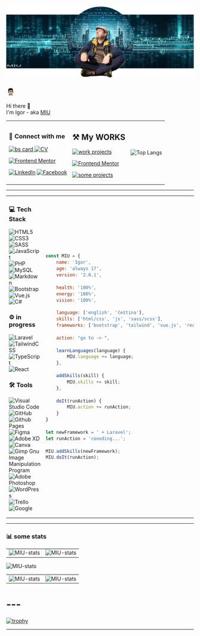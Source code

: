 # ![Main Banner](./images/bg-cov.png)

<img src="./images/autor.png" alt="Autor" width="24px">

Hi there 👋 <br>
I'm Igor - aka [MIU][github]

<table>
<tr width="100%">
<td>

### 🤝 Connect with me

[![bs card](https://img.shields.io/badge/business_card-blue)
][biz-card]
[![CV](https://img.shields.io/badge/my_CV_(cz)-blue)][my-cv]

[![Frontend Mentor](https://img.shields.io/badge/Frontend_Mentor-profile-blue)][fr-mentor]

[![LinkedIn](https://img.shields.io/badge/linkedin-%230077B5.svg?style=for-the-badge&logo=linkedin&logoColor=white)][linkedin]
[![Facebook](https://img.shields.io/badge/Facebook-%231877F2.svg?style=for-the-badge&logo=Facebook&logoColor=white)][Facebook]

</td>

<td>

## **⚒️ My WORKS**

[![work projects](https://img.shields.io/badge/my_work-projects-orange)][my-work]

[![Frontend Mentor](https://img.shields.io/badge/Frontend_Mentor-projects-orange)][fr-mentor-project]

[![some projects](https://img.shields.io/badge/my_some-projects-orange)][some-projects]

</td>

<td>
<img alighn="right" alt="Top Langs" src="https://github-readme-stats.vercel.app/api/top-langs/?username=MIU-cz&theme=dark&layout=compact">
</td>
</tr>
</table>

---  

<table>
<tr>
<td>

### 💻 Tech Stack

![HTML5](https://img.shields.io/badge/html5-%23E34F26.svg?style=for-the-badge&logo=html5&logoColor=white)
![CSS3](https://img.shields.io/badge/css3-%231572B6.svg?style=for-the-badge&logo=css3&logoColor=white)
![SASS](https://img.shields.io/badge/SASS-hotpink.svg?style=for-the-badge&logo=SASS&logoColor=white)
![JavaScript](https://img.shields.io/badge/javascript-%23323330.svg?style=for-the-badge&logo=javascript&logoColor=%23F7DF1E)
![PHP](https://img.shields.io/badge/php-%23777BB4.svg?style=for-the-badge&logo=php&logoColor=white)
![MySQL](https://img.shields.io/badge/mysql-%2300f.svg?style=for-the-badge&logo=mysql&logoColor=white)
![Markdown](https://img.shields.io/badge/markdown-%23000000.svg?style=for-the-badge&logo=markdown&logoColor=white)
![Bootstrap](https://img.shields.io/badge/bootstrap-%238511FA.svg?style=for-the-badge&logo=bootstrap&logoColor=white)
![Vue.js](https://img.shields.io/badge/vuejs-%2335495e.svg?style=for-the-badge&logo=vuedotjs&logoColor=%234FC08D)
![C#](https://img.shields.io/badge/c%23-%23239120.svg?style=for-the-badge&logo=c-sharp&logoColor=white)

### ⚙️ in progress

![Laravel](https://img.shields.io/badge/laravel-%23FF2D20.svg?style=for-the-badge&logo=laravel&logoColor=white)
![TailwindCSS](https://img.shields.io/badge/tailwindcss-%2338B2AC.svg?style=for-the-badge&logo=tailwind-css&logoColor=white)
![TypeScript](https://img.shields.io/badge/typescript-%23007ACC.svg?style=for-the-badge&logo=typescript&logoColor=white)
![React](https://img.shields.io/badge/react-%2320232a.svg?style=for-the-badge&logo=react&logoColor=%2361DAFB)

### 🛠 Tools

![Visual Studio Code](https://img.shields.io/badge/Visual%20Studio%20Code-0078d7.svg?style=for-the-badge&logo=visual-studio-code&logoColor=white)
![GitHub](https://img.shields.io/badge/github-%23121011.svg?style=for-the-badge&logo=github&logoColor=white)
![Github Pages](https://img.shields.io/badge/github%20pages-121013?style=for-the-badge&logo=github&logoColor=white)
![Figma](https://img.shields.io/badge/figma-%23F24E1E.svg?style=for-the-badge&logo=figma&logoColor=white)
![Adobe XD](https://img.shields.io/badge/Adobe%20XD-470137?style=for-the-badge&logo=Adobe%20XD&logoColor=#FF61F6)
![Canva](https://img.shields.io/badge/Canva-%2300C4CC.svg?style=for-the-badge&logo=Canva&logoColor=white)
![Gimp Gnu Image Manipulation Program](https://img.shields.io/badge/Gimp-657D8B?style=for-the-badge&logo=gimp&logoColor=FFFFFF)
![Adobe Photoshop](https://img.shields.io/badge/adobe%20photoshop-%2331A8FF.svg?style=for-the-badge&logo=adobe%20photoshop&logoColor=white)
![WordPress](https://img.shields.io/badge/WordPress-%23117AC9.svg?style=for-the-badge&logo=WordPress&logoColor=white)
![Trello](https://img.shields.io/badge/Trello-%23026AA7.svg?style=for-the-badge&logo=Trello&logoColor=white)
![Google](https://img.shields.io/badge/google-4285F4?style=for-the-badge&logo=google&logoColor=white)

</td>

<td>

```js
const MIU = {
    name: 'Igor',
    age: 'always 17',
    version: '2.0.1',

    health: '100%',
    energy: '100%',
    vision: '100%',
    
    language: ['english', 'čeština'],
    skills: ['html/css', 'js', 'sass/scss'],
    frameworks: ['bootstrap', 'tailwind', 'vue.js', 'react'],

    action: "go to -> ",

    learnLanguages(language) {
        MIU.language += language;
    },

    addSkills(skill) {
        MIU.skills += skill;
    },

    doIt(runAction) {
        MIU.action += runAction;
    }
}

let newFramework = ' + Laravel';
let runAction = 'coooding...';

MIU.addSkills(newFramework);
MIU.doIt(runAction);
```

</td>
</tr>
</table>

<!-- ![NPM](https://img.shields.io/badge/NPM-%23CB3837.svg?style=for-the-badge&logo=npm&logoColor=white)
![Webpack](https://img.shields.io/badge/webpack-%238DD6F9.svg?style=for-the-badge&logo=webpack&logoColor=black) -->

---

### 📊 some stats

<table>
<tr>
<td>
<img alt="MIU-stats" src="https://github-profile-summary-cards.vercel.app/api/cards/repos-per-language?username=MIU-cz&theme=solarized_dark">
</td>
<td>
<img alt="MIU-stats" src="https://github-profile-summary-cards.vercel.app/api/cards/most-commit-language?username=MIU-cz&theme=solarized_dark">
</td>
</tr>
</table>

![MIU-stats](https://github-profile-summary-cards.vercel.app/api/cards/profile-details?username=MIU-cz&theme=solarized_dark)

<table>
<tr>
<td>
<img alt="MIU-stats" src="https://github-profile-summary-cards.vercel.app/api/cards/stats?username=MIU-cz&theme=solarized_dark">  
</td>
<td>
<img alt="MIU-stats" src="https://github-profile-summary-cards.vercel.app/api/cards/productive-time?username=MIU-cz&theme=solarized_dark">
</td>
</tr>
</table>

# ---  

[![trophy](https://github-profile-trophy.vercel.app/?username=MIU-cz&theme=onedark)](https://github.com/ryo-ma/github-profile-trophy)

---
<!-- my links -->
[github]: https://github.com/MIU-cz
[biz-card]: https://mehal.my.canva.site
[my-cv]: https://sites.google.com/view/zivotopis-miu/kdo-jsem

[linkedin]: https://www.linkedin.com/in/miu-cz
[Facebook]: https://www.facebook.com/mehaligor.cz

[fr-mentor]: https://www.frontendmentor.io/profile/MIU-cz

[my-work]: https://miu-cz.github.io/My_works/
[fr-mentor-project]: https://miu-cz.github.io/FrontEnd-Mentor-projects/
[some-projects]: <https://miu-cz.github.io/Portfolio/>
